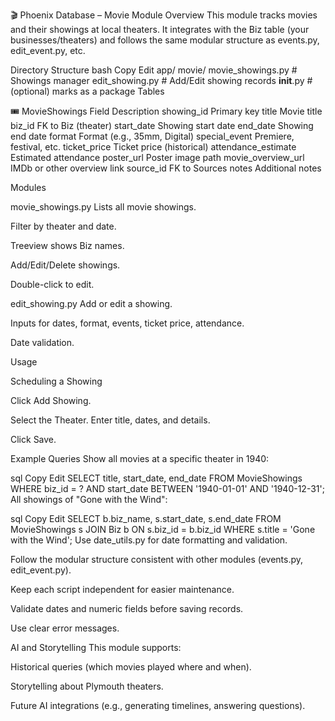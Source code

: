 🎬 Phoenix Database – Movie Module
Overview
This module tracks movies and their showings at local theaters. It integrates with the Biz table (your businesses/theaters) and follows the same modular structure as events.py, edit_event.py, etc.

Directory Structure
bash
Copy
Edit
app/
  movie/
    movie_showings.py    # Showings manager
    edit_showing.py      # Add/Edit showing records
    __init__.py          # (optional) marks as a package
Tables


🎟️ MovieShowings
Field	Description
showing_id	Primary key
title   Movie title
biz_id  FK to Biz (theater)
start_date      Showing start date
end_date        Showing end date
format  Format (e.g., 35mm, Digital)
special_event   Premiere, festival, etc.
ticket_price    Ticket price (historical)
attendance_estimate     Estimated attendance
poster_url      Poster image path
movie_overview_url      IMDb or other overview link
source_id       FK to Sources
notes   Additional notes

Modules

movie_showings.py
Lists all movie showings.

Filter by theater and date.

Treeview shows Biz names.

Add/Edit/Delete showings.

Double-click to edit.

edit_showing.py
Add or edit a showing.

Inputs for dates, format, events, ticket price, attendance.

Date validation.

Usage

Scheduling a Showing

Click Add Showing.

Select the Theater.
Enter title, dates, and details.

Click Save.

Example Queries
Show all movies at a specific theater in 1940:

sql
Copy
Edit
SELECT title, start_date, end_date
FROM MovieShowings
WHERE biz_id = ?
  AND start_date BETWEEN '1940-01-01' AND '1940-12-31';
All showings of "Gone with the Wind":

sql
Copy
Edit
SELECT b.biz_name, s.start_date, s.end_date
FROM MovieShowings s
JOIN Biz b ON s.biz_id = b.biz_id
WHERE s.title = 'Gone with the Wind';
Use date_utils.py for date formatting and validation.

Follow the modular structure consistent with other modules (events.py, edit_event.py).

Keep each script independent for easier maintenance.

Validate dates and numeric fields before saving records.

Use clear error messages.

AI and Storytelling
This module supports:

Historical queries (which movies played where and when).

Storytelling about Plymouth theaters.

Future AI integrations (e.g., generating timelines, answering questions).